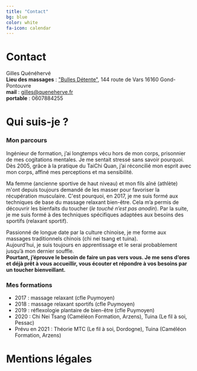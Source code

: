 ```yaml
---
title: "Contact"
bg: blue
color: white
fa-icon: calendar
---
```


# Contact
Gilles Quénéhervé  
**Lieu des massages** : ["Bulles Détente"](https://www.bullesdetente.com/), 144 route de Vars 16160 Gond-Pontouvre  
**mail** : gilles@queneherve.fr  
**portable** : 0607884255

# Qui suis-je ?

### Mon parcours
Ingénieur de formation, j’ai longtemps vécu hors de mon corps, prisonnier de mes cogitations mentales. Je me sentait stressé sans savoir pourquoi.
Dès 2005, grâce à la pratique du TaiChi Quan, j’ai réconcilié mon esprit avec mon corps, affiné mes perceptions et ma sensibilité.  

Ma femme (ancienne sportive de haut niveau) et mon fils aîné (athlète) m'ont depuis toujours demandé de les masser pour favoriser la récupération musculaire.
C'est pourquoi, en 2017, je me suis formé aux techniques de base du massage relaxant bien-être. Cela m’a permis de découvrir les bienfaits du toucher (*le touché n’est pas anodin*). Par la suite, je me suis formé à des techniques spécifiques adaptées aux besoins des sportifs (relaxant sportif).  

Passionné de longue date par la culture chinoise, je me forme aux massages traditionnels chinois (chi nei tsang et tuina).  
Aujourd’hui, je suis toujours en apprentissage et le serai probablement jusqu’à mon dernier souffle.  
**Pourtant, j’éprouve le besoin de faire un pas vers vous. Je me sens d’ores et déjà prêt à vous accueillir, vous écouter et répondre à vos besoins par un toucher bienveillant.**

### Mes formations
 - 2017 : massage relaxant (cfle Puymoyen)  
 - 2018 : massage relaxant sportifs (cfle Puymoyen)  
 - 2019 : réflexologie plantaire de bien-être (cfle Puymoyen)  
 - 2020 : Chi Nei Tsang (Caméléon Formation, Arzens), Tuina (Le fil à soi, Pessac)  
 - Prévu en 2021 : Théorie MTC (Le fil à soi, Dordogne), Tuina (Caméléon Formation, Arzens)

# Mentions légales
